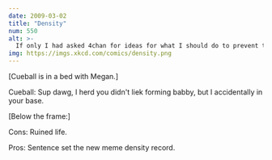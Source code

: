 ```yaml
---
date: 2009-03-02
title: "Density"
num: 550
alt: >-
  If only I had asked 4chan for ideas for what I should do to prevent this!
img: https://imgs.xkcd.com/comics/density.png
---
```

[Cueball is in a bed with Megan.]

Cueball: Sup dawg, I herd you didn't liek forming babby, but I accidentally in your base.

[Below the frame:]

Cons: Ruined life.

Pros: Sentence set the new meme density record.